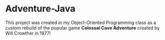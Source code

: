 # Adventure-Java

This project was created in my Object-Oriented Programming class as a custom rebuild of the popular game **Colossal Cave Adventure** created by Will Crowther in 1977!
